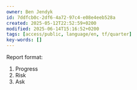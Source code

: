 ```yaml
---
owner: Ben Jendyk
id: 7ddfcb0c-2df6-4a72-97c4-e08e4eeb528a
created: 2025-05-12T22:52:59+0200
modified: 2025-06-14T15:16:52+0200
tags: [access/public, language/en, tf/quarter]
key-words: []
---
```


Report format:

1. Progress
2. Risk
3. Ask